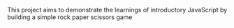 This project aims to demonstrate the learnings of introductory JavaScript by building a simple rock paper scissors game
